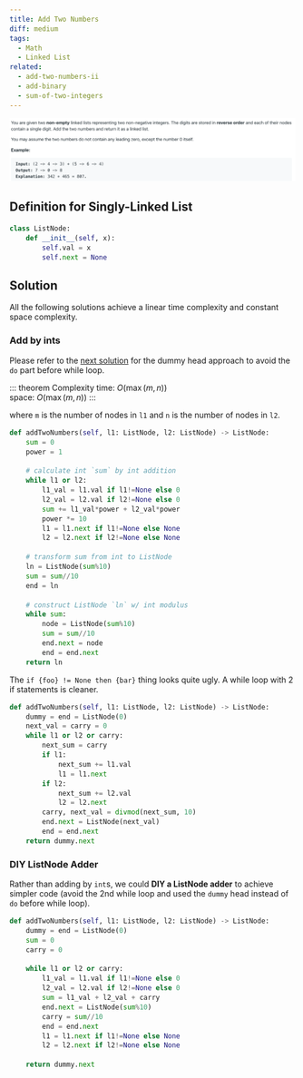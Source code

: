 ```yaml
---
title: Add Two Numbers
diff: medium
tags:
  - Math
  - Linked List
related:
  - add-two-numbers-ii
  - add-binary
  - sum-of-two-integers
---
```


<img class="medium-zoom" src="/algo/add-two-numbers.png" alt="https://leetcode.com/problems/add-two-numbers">

## Definition for Singly-Linked List

```py
class ListNode:
    def __init__(self, x):
        self.val = x
        self.next = None
```

## Solution

All the following solutions achieve a linear time complexity and constant space complexity.

### Add by ints

Please refer to the [next solution](#listnode-adder) for the dummy head approach to avoid the `do` part before while loop.

::: theorem Complexity
time: $O(\max(m,n))$  
space: $O(\max(m,n))$
:::

where `m` is the number of nodes in `l1` and `n` is the number of nodes in `l2`.

```py
def addTwoNumbers(self, l1: ListNode, l2: ListNode) -> ListNode:
    sum = 0
    power = 1

    # calculate int `sum` by int addition
    while l1 or l2:
        l1_val = l1.val if l1!=None else 0
        l2_val = l2.val if l2!=None else 0
        sum += l1_val*power + l2_val*power
        power *= 10
        l1 = l1.next if l1!=None else None
        l2 = l2.next if l2!=None else None

    # transform sum from int to ListNode
    ln = ListNode(sum%10)
    sum = sum//10
    end = ln

    # construct ListNode `ln` w/ int modulus
    while sum:
        node = ListNode(sum%10)
        sum = sum//10
        end.next = node
        end = end.next
    return ln
```

The `if {foo} != None then {bar}` thing looks quite ugly. A while loop with 2 if statements is cleaner.

```py
def addTwoNumbers(self, l1: ListNode, l2: ListNode) -> ListNode:
    dummy = end = ListNode(0)
    next_val = carry = 0
    while l1 or l2 or carry:
        next_sum = carry
        if l1:
            next_sum += l1.val
            l1 = l1.next
        if l2:
            next_sum += l2.val
            l2 = l2.next
        carry, next_val = divmod(next_sum, 10)
        end.next = ListNode(next_val)
        end = end.next
    return dummy.next
```

### DIY ListNode Adder

Rather than adding by `int`s, we could **DIY a ListNode adder** to achieve simpler code (avoid the 2nd while loop and used the `dummy` head instead of `do` before while loop).

```py
def addTwoNumbers(self, l1: ListNode, l2: ListNode) -> ListNode:
    dummy = end = ListNode(0)
    sum = 0
    carry = 0

    while l1 or l2 or carry:
        l1_val = l1.val if l1!=None else 0
        l2_val = l2.val if l2!=None else 0
        sum = l1_val + l2_val + carry
        end.next = ListNode(sum%10)
        carry = sum//10
        end = end.next
        l1 = l1.next if l1!=None else None
        l2 = l2.next if l2!=None else None

    return dummy.next
```
